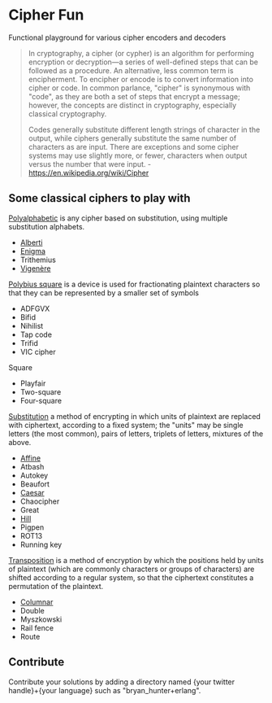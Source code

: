 # Cipher Fun
Functional playground for various cipher encoders and decoders

> In cryptography, a cipher (or cypher) is an algorithm for performing encryption or decryption—a series of well-defined steps that can be followed as a procedure. An alternative, less common term is encipherment. To encipher or encode is to convert information into cipher or code. In common parlance, "cipher" is synonymous with "code", as they are both a set of steps that encrypt a message; however, the concepts are distinct in cryptography, especially classical cryptography.
>
> Codes generally substitute different length strings of character in the output, while ciphers generally substitute the same number of characters as are input. There are exceptions and some cipher systems may use slightly more, or fewer, characters when output versus the number that were input.
>      - https://en.wikipedia.org/wiki/Cipher

## Some classical ciphers to play with 

[Polyalphabetic](https://en.wikipedia.org/wiki/Polyalphabetic_cipher) is any cipher based on substitution, using multiple substitution alphabets. 
* [Alberti](https://en.wikipedia.org/wiki/Alberti_cipher)
* [Enigma](https://en.wikipedia.org/wiki/Enigma_machine)
* Trithemius
* [Vigenère](https://en.wikipedia.org/wiki/Vigen%C3%A8re_cipher)

[Polybius square](https://en.wikipedia.org/wiki/Polybius_square) is a device is used for fractionating plaintext characters so that they can be represented by a smaller set of symbols
* ADFGVX
* Bifid
* Nihilist
* Tap code
* Trifid
* VIC cipher

Square
* Playfair
* Two-square
* Four-square

[Substitution](https://en.wikipedia.org/wiki/Substitution_cipher) a method of encrypting in which units of plaintext are replaced with ciphertext, according to a fixed system; the "units" may be single letters (the most common), pairs of letters, triplets of letters, mixtures of the above.
* [Affine](https://en.wikipedia.org/wiki/Affine_cipher)
* Atbash
* Autokey
* Beaufort
* [Caesar](https://en.wikipedia.org/wiki/Caesar_cipher)
* Chaocipher
* Great
* [Hill](https://en.wikipedia.org/wiki/Hill_cipher)
* Pigpen
* ROT13
* Running key

[Transposition](https://en.wikipedia.org/wiki/Transposition_cipher) is a method of encryption by which the positions held by units of plaintext (which are commonly characters or groups of characters) are shifted according to a regular system, so that the ciphertext constitutes a permutation of the plaintext.
* [Columnar](https://en.wikipedia.org/wiki/Transposition_cipher#Columnar_transposition)
* Double
* Myszkowski
* Rail fence
* Route

## Contribute
Contribute your solutions by adding a directory named {your twitter handle}+{your language} such as "bryan_hunter+erlang".
